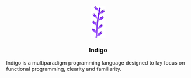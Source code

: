 <h1 align="center">
    <br>
    <img align="middle" width="40" height="89" src="assets/logo.png" alt="indigo logo">
    <h3 align="center">Indigo</h3>  
</h1>

Indigo is a multiparadigm programming language designed to lay focus on functional programming, clearity and familiarity.
